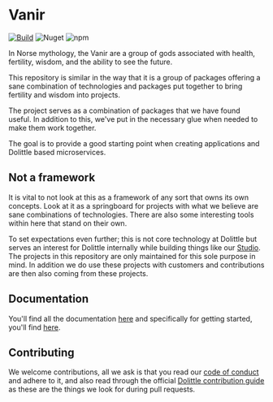# Vanir

[![Build](https://github.com/dolittle-entropy/vanir/actions/workflows/build.yml/badge.svg)](https://github.com/dolittle-entropy/vanir/actions/workflows/build.yml)
![Nuget](https://img.shields.io/nuget/v/Dolittle.Vanir.Backend)
![npm](https://img.shields.io/npm/v/@dolittle/vanir-backend)

In Norse mythology, the Vanir are a group of gods associated with health, fertility, wisdom, and the ability to see the future.

This repository is similar in the way that it is a group of packages offering a sane combination of technologies and packages
put together to bring fertility and wisdom into projects.

The project serves as a combination of packages that we have found useful. In addition to this, we've put in the necessary
glue when needed to make them work together.

The goal is to provide a good starting point when creating applications and Dolittle based microservices.

## Not a framework

It is vital to not look at this as a framework of any sort that owns its own concepts. Look at it as a springboard for
projects with what we believe are sane combinations of technologies. There are also some interesting tools within here
that stand on their own.

To set expectations even further; this is not core technology at Dolittle but serves an interest for Dolittle internally
while building things like our [Studio](https://github.com/dolittle/studio). The projects in this repository are only maintained
for this sole purpose in mind. In addition we do use these projects with customers and contributions are then also coming from these
projects.

## Documentation

You'll find all the documentation [here](./Documentation/README.md) and specifically for getting started, you'll find [here](./Documentation/getting-started.md).

## Contributing

We welcome contributions, all we ask is that you read our [code of conduct](./CODE_OF_CONDUCT.md) and adhere to it, and
also read through the official [Dolittle contribution guide](https://dolittle.io/docs/contributing/) as these are the
things we look for during pull requests.
